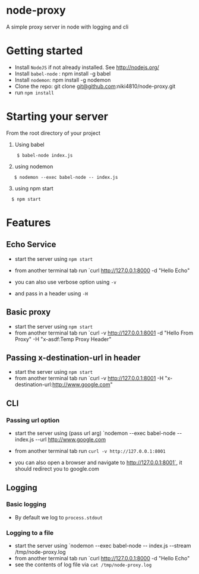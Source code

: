 # node-proxy
A simple proxy server in node with logging and cli

# Getting started

- Install `NodeJS` if not already installed. See http://nodejs.org/
- Install `babel-node` : npm install -g babel
- Install `nodemon`:  npm install -g nodemon
- Clone the repo: git clone git@github.com:niki4810/node-proxy.git
- run  `npm install`

# Starting your server

From the root directory of your project

1) Using babel

```
	$ babel-node index.js

```
2) using nodemon

```
   $ nodemon --exec babel-node -- index.js
```

3) using npm start

```
  $ npm start 

```

# Features

## Echo Service

- start the server using `npm start`
- from another terminal tab run `curl http://127.0.0.1:8000 -d "Hello Echo"


- you can also use verbose option using `-v`

- and pass in a header using `-H`


## Basic proxy

- start the server using `npm start`
- from another terminal tab run `curl -v http://127.0.0.1:8001 -d "Hello From Proxy" -H "x-asdf:Temp Proxy Header"


## Passing x-destination-url in header
- start the server using `npm start`
- from another terminal tab run `curl -v http://127.0.0.1:8001 -H "x-destination-url:http://www.google.com"


## CLI

### Passing url option
- start the server using (pass url arg) `nodemon --exec babel-node -- index.js  --url http://www.google.com
- from another terminal tab run `curl -v http://127.0.0.1:8001`


- you can also open a browser and navigate to http://127.0.0.1:8001`, it should redirect you to google.com

## Logging

### Basic logging
- By default we log to `process.stdout`

### Logging to a file

- start the server using `nodemon --exec babel-node -- index.js --stream /tmp/node-proxy.log
- from another terminal tab run `curl http://127.0.0.1:8000 -d "Hello Echo"
- see the contents of log file via `cat /tmp/node-proxy.log`

